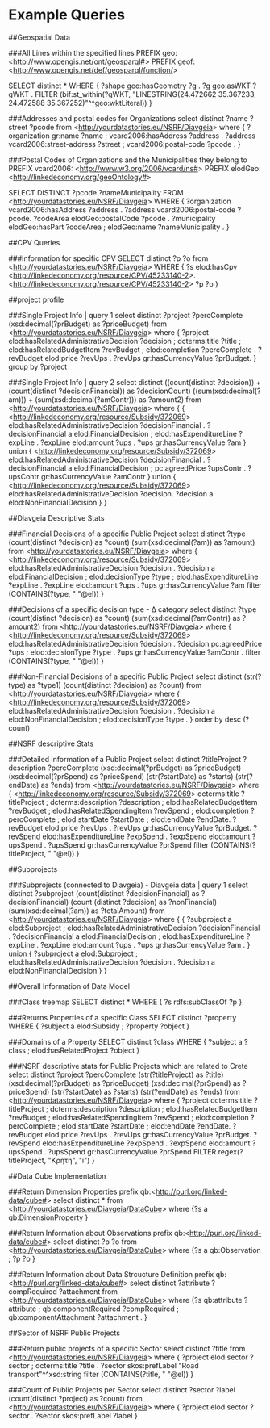 # Example Queries

##Geospatial Data

###All Lines within the specified lines
PREFIX geo: <<http://www.opengis.net/ont/geosparql#>>
PREFIX geof: <<http://www.opengis.net/def/geosparql/function/>>

SELECT distinct *
WHERE {
?shape geo:hasGeometry ?g .
?g geo:asWKT ?gWKT .
FILTER (bif:st_within(?gWKT, "LINESTRING(24.472662 35.367233, 24.472588 35.367252)"^^geo:wktLiteral)) 
}


###Addresses and postal codes for Organizations
select distinct ?name ?street ?pcode from <<http://yourdatastories.eu/NSRF/Diavgeia>>
where {
?organization gr:name ?name ; vcard2006:hasAddress ?address . 
?address vcard2006:street-address ?street ;
vcard2006:postal-code ?pcode .
}

###Postal Codes of Organizations and the Municipalities they belong to
PREFIX vcard2006: <<http://www.w3.org/2006/vcard/ns#>>
PREFIX elodGeo: <<http://linkedeconomy.org/geoOntology#>>

SELECT DISTINCT ?pcode ?nameMunicipality
FROM <<http://yourdatastories.eu/NSRF/Diavgeia>>
WHERE {
  ?organization vcard2006:hasAddress ?address .
  ?address vcard2006:postal-code ?pcode.
  ?codeArea elodGeo:postalCode ?pcode .
  ?municipality elodGeo:hasPart ?codeArea ; elodGeo:name ?nameMunicipality . 
}

##CPV Queries

###Information for specific CPV
SELECT distinct ?p ?o 
from <<http://yourdatastories.eu/NSRF/Diavgeia>> 
WHERE {
?s elod:hasCpv <<http://linkedeconomy.org/resource/CPV/45233140-2>>. 
<<http://linkedeconomy.org/resource/CPV/45233140-2>> ?p ?o
}


##project profile 

###Single Project Info | query 1
select distinct ?project ?percComplete (xsd:decimal(?prBudget) as ?priceBudget)
from <<http://yourdatastories.eu/NSRF/Diavgeia>>
where {
?project elod:hasRelatedAdministrativeDecision ?decision ; dcterms:title ?title ;
elod:hasRelatedBudgetItem ?revBudget ;  elod:completion ?percComplete . 
?revBudget elod:price ?revUps . 
?revUps gr:hasCurrencyValue ?prBudget. 
} 
group by ?project


###Single Project Info | query 2
select distinct
((count(distinct ?decision)) + (count(distinct ?decisionFinancial)) as ?decisionCount) 
((sum(xsd:decimal(?am))) +  (sum(xsd:decimal(?amContr))) as ?amount2)
from <<http://yourdatastories.eu/NSRF/Diavgeia>>
where {
{
<<http://linkedeconomy.org/resource/Subsidy/372069>> elod:hasRelatedAdministrativeDecision ?decisionFinancial .
?decisionFinancial a elod:FinancialDecision ; elod:hasExpenditureLine ?expLine . 
?expLine elod:amount ?ups . ?ups gr:hasCurrencyValue ?am
}
union
{
<<http://linkedeconomy.org/resource/Subsidy/372069>> elod:hasRelatedAdministrativeDecision ?decisionFinancial .
?decisionFinancial a elod:FinancialDecision ;  pc:agreedPrice ?upsContr . ?upsContr gr:hasCurrencyValue ?amContr
}
union
{
<<http://linkedeconomy.org/resource/Subsidy/372069>> elod:hasRelatedAdministrativeDecision ?decision.
?decision a elod:NonFinancialDecision
}
}


##Diavgeia Descriptive Stats 

###Financial Decisions of a specific Public Project
select distinct ?type (count(distinct ?decision) as ?count) (sum(xsd:decimal(?am)) as ?amount)
from <<http://yourdatastories.eu/NSRF/Diavgeia>>
where {
<<http://linkedeconomy.org/resource/Subsidy/372069>> elod:hasRelatedAdministrativeDecision ?decision .
?decision a elod:FinancialDecision ; elod:decisionType ?type ;
elod:hasExpenditureLine ?expLine . 
?expLine elod:amount ?ups . ?ups gr:hasCurrencyValue ?am
filter (CONTAINS(?type, " "@el))
}


###Decisions of a specific decision type - Δ category
select distinct ?type (count(distinct ?decision) as ?count) (sum(xsd:decimal(?amContr)) as ?amount2)
from <<http://yourdatastories.eu/NSRF/Diavgeia>>
where {
<<http://linkedeconomy.org/resource/Subsidy/372069>> elod:hasRelatedAdministrativeDecision ?decision .
?decision pc:agreedPrice ?ups ; elod:decisionType ?type . 
?ups gr:hasCurrencyValue ?amContr .
filter (CONTAINS(?type, " "@el))
}


###Non-Financial Decisions of a specific Public Project
select distinct (str(?type) as ?type1) (count(distinct ?decision) as ?count)
from <<http://yourdatastories.eu/NSRF/Diavgeia>>
where {
<<http://linkedeconomy.org/resource/Subsidy/372069>> elod:hasRelatedAdministrativeDecision ?decision .
?decision a elod:NonFinancialDecision ; elod:decisionType ?type .
}
order by desc (?count)


##NSRF descriptive Stats

###Detailed information of a Public Project
select distinct ?titleProject ?description ?percComplete
(xsd:decimal(?prBudget) as ?priceBudget) (xsd:decimal(?prSpend) as ?priceSpend) 
(str(?startDate) as ?starts) (str(?endDate) as ?ends) 
from <<http://yourdatastories.eu/NSRF/Diavgeia>> 
where {
<<http://linkedeconomy.org/resource/Subsidy/372069>> dcterms:title ?titleProject ; 
dcterms:description ?description ;
elod:hasRelatedBudgetItem ?revBudget ; elod:hasRelatedSpendingItem ?revSpend ; 
elod:completion ?percComplete ; elod:startDate ?startDate ; elod:endDate ?endDate. 
?revBudget elod:price ?revUps . ?revUps gr:hasCurrencyValue ?prBudget. 
?revSpend elod:hasExpenditureLine ?expSpend . 
?expSpend elod:amount ?upsSpend . ?upsSpend gr:hasCurrencyValue ?prSpend
filter (CONTAINS(?titleProject, " "@el))
}


##Subprojects

###Subprojects (connected to Diavgeia) - Diavgeia data | query 1
select distinct ?subproject
(count(distinct ?decisionFinancial) as ?decisionFinancial)
(count (distinct ?decision) as ?nonFinancial)
(sum(xsd:decimal(?am)) as ?totalAmount)
from <<http://yourdatastories.eu/NSRF/Diavgeia>>
where {
{
?subproject a elod:Subproject ; elod:hasRelatedAdministrativeDecision ?decisionFinancial .
?decisionFinancial a elod:FinancialDecision ; elod:hasExpenditureLine ?expLine . 
?expLine elod:amount ?ups . ?ups gr:hasCurrencyValue ?am .
}
union
{
?subproject a elod:Subproject ; elod:hasRelatedAdministrativeDecision ?decision .
?decision a elod:NonFinancialDecision 
}
}


##Overall Information of Data Model

###Class treemap
SELECT distinct *
WHERE {
?s rdfs:subClassOf ?p
}


###Returns Properties of a specific Class
SELECT distinct ?property
WHERE {
?subject a elod:Subsidy ; ?property ?object
}


###Domains of a Property
SELECT distinct ?class
WHERE {
?subject a ?class ; elod:hasRelatedProject ?object
}


###NSRF descriptive stats for Public Projects which are related to Crete
select distinct ?project ?percComplete (str(?titleProject) as ?title)
(xsd:decimal(?prBudget) as ?priceBudget) (xsd:decimal(?prSpend) as ?priceSpend) 
(str(?startDate) as ?starts) (str(?endDate) as ?ends) 
from <<http://yourdatastories.eu/NSRF/Diavgeia>> 
where {
?project dcterms:title ?titleProject ; dcterms:description ?description ;
elod:hasRelatedBudgetItem ?revBudget ; elod:hasRelatedSpendingItem ?revSpend ; 
elod:completion ?percComplete ; elod:startDate ?startDate ; elod:endDate ?endDate. 
?revBudget elod:price ?revUps . ?revUps gr:hasCurrencyValue ?prBudget. ?revSpend 
elod:hasExpenditureLine ?expSpend . ?expSpend elod:amount ?upsSpend . ?upsSpend 
gr:hasCurrencyValue ?prSpend
FILTER regex(?titleProject, "Κρήτη", "i")
}


##Data Cube Implementation

###Return Dimension Properties
prefix qb:<<http://purl.org/linked-data/cube#>>
select distinct * 
from <<http://yourdatastories.eu/Diavgeia/DataCube>>
where {?s a qb:DimensionProperty 
} 

###Return Information about Observations
prefix qb:<<http://purl.org/linked-data/cube#>>
select distinct ?p ?o
from <<http://yourdatastories.eu/Diavgeia/DataCube>> 
where {?s a qb:Observation ; ?p ?o
}

###Return Information about Data Strcucture Definition
prefix qb:<<http://purl.org/linked-data/cube#>>
select distinct ?attribute ?compRequired ?attachment
from <<http://yourdatastories.eu/Diavgeia/DataCube>>
where {?s qb:attribute ?attribute ; 
qb:componentRequired ?compRequired ; 
qb:componentAttachment ?attachment  .
} 

##Sector of NSRF Public Projects

###Return public projects of a specific Sector
select distinct ?title
from <<http://yourdatastories.eu/NSRF/Diavgeia>> 
where {
?project elod:sector ?sector ; dcterms:title ?title . 
?sector skos:prefLabel "Road transport"^^xsd:string
filter (CONTAINS(?title, " "@el))
}

###Count of Public Projects per Sector
select distinct ?sector ?label (count(distinct ?project) as ?count) 
from <<http://yourdatastories.eu/NSRF/Diavgeia>> 
where { 
?project elod:sector ?sector  . 
?sector skos:prefLabel ?label
}
